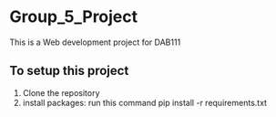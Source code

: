 # Group_5_Project
This is a Web development project for DAB111


## To setup this project 
1. Clone the repository
2. install packages: run this command pip install -r requirements.txt
